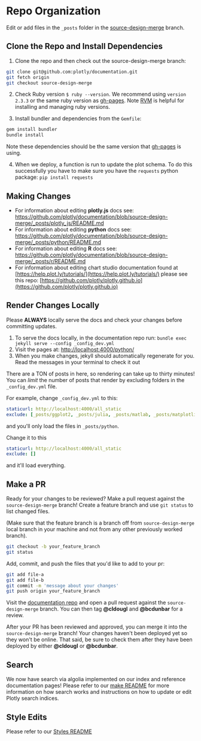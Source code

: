 # Repo Organization

Edit or add files in the `_posts` folder in the [source-design-merge](http://github.com/plotly/documentation/tree/source-design-merge) branch.

## Clone the Repo and Install Dependencies

1. Clone the repo and then check out the source-design-merge branch:

```sh
git clone git@github.com:plotly/documentation.git
git fetch origin
git checkout source-design-merge
```

2. Check Ruby version `$ ruby --version`. We recommend using `version 2.3.3` or the same ruby version as [gh-pages](https://pages.github.com/versions/). Note [RVM](https://rvm.io/rvm/install) is helpful for installing and managing ruby versions.

3. Install bundler and dependencies from the `Gemfile`:

```sh
gem install bundler
bundle install
```

Note these dependencies should be the same version that [gh-pages](https://pages.github.com/versions/) is using.

4. When we deploy, a function is run to update the plot schema. To do this successfully you have to make sure you have the `requests` python package: `pip install requests`

## Making Changes

- For information about editing **plotly.js** docs see: https://github.com/plotly/documentation/blob/source-design-merge/_posts/plotly_js/README.md 
- For information about editing **python** docs see: https://github.com/plotly/documentation/blob/source-design-merge/_posts/python/README.md
- For information about editing **R** docs see: https://github.com/plotly/documentation/blob/source-design-merge/_posts/r/README.md
- For information about editing chart studio documentation found at [https://help.plot.ly/tutorials/](https://help.plot.ly/tutorials/) please see this repo: [https://github.com/plotly/plotly.github.io](https://github.com/plotly/plotly.github.io)

## Render Changes Locally

Please **ALWAYS** locally serve the docs and check your changes before committing updates.

1. To serve the docs locally, in the documentation repo run: `bundle exec jekyll serve --config _config_dev.yml`
2. Visit the pages at: [http://localhost:4000/python/](http://localhost:4000/python/)
3. When you make changes, jekyll should automatically regenerate for you. Read the messages in your terminal to check it out

There are a TON of posts in here, so rendering can take up to
thirty minutes! You can *limit* the number of posts that render by
excluding folders in the `_config_dev.yml` file.

For example, change `_config_dev.yml` to this:

```yml
staticurl: http://localhost:4000/all_static
exclude: [_posts/ggplot2, _posts/julia, _posts/matlab, _posts/matplotlib, _posts/nodejs, _posts/r] # [_posts/python,]
```

and you'll only load the files in `_posts/python`.

Change it to this

```yml
staticurl: http://localhost:4000/all_static
exclude: []
```

and it'll load everything.

## Make a PR
Ready for your changes to be reviewed? Make a pull request against the `source-design-merge` branch!
Create a feature branch and use `git status` to list changed files.

(Make sure that the feature branch is a branch off from `source-design-merge` local branch in your machine and not from any other previously worked branch).
```sh
git checkout -b your_feature_branch
git status
```
Add, commit, and push the files that you'd like to add to your pr:
```sh
git add file-a
git add file-b
git commit -m 'message about your changes'
git push origin your_feature_branch
```
Visit the [documentation repo](https://github.com/plotly/documentation) and open a pull request against the `source-design-merge` branch. You can then tag **@cldougl** and **@bcdunbar** for a review.

After your PR has been reviewed and approved, you can merge it into the `source-design-merge` branch! Your changes haven't been deployed yet so they won't be online. That said, be sure to check them after they have been deployed by either **@cldougl** or **@bcdunbar**.

## Search

We now have search via algolia implemented on our index and reference documentation pages! Please refer to our [make README](https://github.com/plotly/documentation/blob/source-design-merge/make_instructions.txt) for more information on how search works and instructions on how to update or edit Plotly search indices.

## Style Edits

Please refer to our [Styles README](https://github.com/plotly/documentation/blob/source-design-merge/Styles.md)
